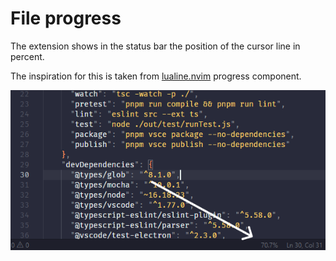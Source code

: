 # File progress

The extension shows in the status bar the position of the cursor line in percent.

The inspiration for this is taken from [lualine.nvim](https://github.com/nvim-lualine/lualine.nvim) progress component.

![Extension preview](https://raw.githubusercontent.com/artsiomsharko/file-progress/main/resources/preview.png)
